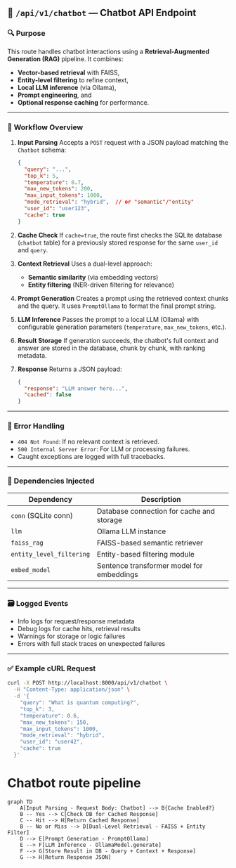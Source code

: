 ## 📡 `/api/v1/chatbot` — Chatbot API Endpoint

### 🔍 **Purpose**

This route handles chatbot interactions using a **Retrieval-Augmented Generation (RAG)** pipeline. It combines:

* **Vector-based retrieval** with FAISS,
* **Entity-level filtering** to refine context,
* **Local LLM inference** (via Ollama),
* **Prompt engineering**, and
* **Optional response caching** for performance.

---

### 🧠 **Workflow Overview**

1. **Input Parsing**
   Accepts a `POST` request with a JSON payload matching the `Chatbot` schema:

   ```json
   {
     "query": "...",
     "top_k": 5,
     "temperature": 0.7,
     "max_new_tokens": 200,
     "max_input_tokens": 1000,
     "mode_retrieval": "hybrid",  // or "semantic"/"entity"
     "user_id": "user123",
     "cache": true
   }
   ```

2. **Cache Check**
   If `cache=true`, the route first checks the SQLite database (`chatbot` table) for a previously stored response for the same `user_id` and `query`.

3. **Context Retrieval**
   Uses a dual-level approach:

   * **Semantic similarity** (via embedding vectors)
   * **Entity filtering** (NER-driven filtering for relevance)

4. **Prompt Generation**
   Creates a prompt using the retrieved context chunks and the query. It uses `PromptOllama` to format the final prompt string.

5. **LLM Inference**
   Passes the prompt to a local LLM (Ollama) with configurable generation parameters (`temperature`, `max_new_tokens`, etc.).

6. **Result Storage**
   If generation succeeds, the chatbot's full context and answer are stored in the database, chunk by chunk, with ranking metadata.

7. **Response**
   Returns a JSON payload:

   ```json
   {
     "response": "LLM answer here...",
     "cached": false
   }
   ```

---

### 🔐 **Error Handling**

* `404 Not Found`: If no relevant context is retrieved.
* `500 Internal Server Error`: For LLM or processing failures.
* Caught exceptions are logged with full tracebacks.

---

### 🧩 **Dependencies Injected**

| Dependency               | Description                               |
| ------------------------ | ----------------------------------------- |
| `conn` (SQLite conn)     | Database connection for cache and storage |
| `llm`                    | Ollama LLM instance                       |
| `faiss_rag`              | FAISS-based semantic retriever            |
| `entity_level_filtering` | Entity-based filtering module             |
| `embed_model`            | Sentence transformer model for embeddings |

---

### 🗃️ **Logged Events**

* Info logs for request/response metadata
* Debug logs for cache hits, retrieval results
* Warnings for storage or logic failures
* Errors with full stack traces on unexpected failures

---

### ✅ **Example cURL Request**

```bash
curl -X POST http://localhost:8000/api/v1/chatbot \
  -H "Content-Type: application/json" \
  -d '{
    "query": "What is quantum computing?",
    "top_k": 3,
    "temperature": 0.6,
    "max_new_tokens": 150,
    "max_input_tokens": 1000,
    "mode_retrieval": "hybrid",
    "user_id": "user42",
    "cache": true
  }'
```

# **Chatbot route pipeline**

```mermaid
graph TD
    A[Input Parsing - Request Body: Chatbot] --> B{Cache Enabled?}
    B -- Yes --> C[Check DB for Cached Response]
    C -- Hit --> H[Return Cached Response]
    B -- No or Miss --> D[Dual-Level Retrieval - FAISS + Entity Filter]
    D --> E[Prompt Generation - PromptOllama]
    E --> F[LLM Inference - OllamaModel.generate]
    F --> G[Store Result in DB - Query + Context + Response]
    G --> H[Return Response JSON]
```

